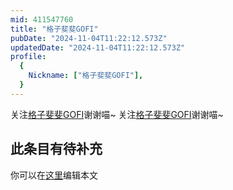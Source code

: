 ```yaml
---
mid: 411547760
title: "格子斐斐GOFI"
pubDate: "2024-11-04T11:22:12.573Z"
updatedDate: "2024-11-04T11:22:12.573Z"
profile:
  {
    Nickname: ["格子斐斐GOFI"],
  }
---
```


关注[格子斐斐GOFI](https://space.bilibili.com/411547760)谢谢喵~ 关注[格子斐斐GOFI](https://space.bilibili.com/411547760)谢谢喵~

## 此条目有待补充
你可以在[这里](https://github.com/Yuhanawa/VTuber.ICU/edit/master/src/content/v/格子斐斐GOFI/index.md)编辑本文
